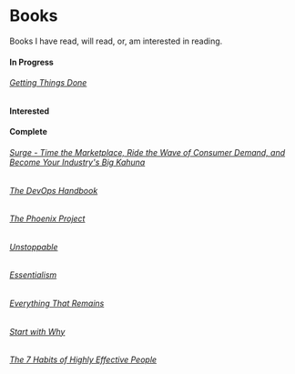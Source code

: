 # Books
Books I have read, will read, or, am interested in reading.

#### In Progress
###### [Getting Things Done](https://www.audible.co.uk/pd/Getting-Things-Done-Audiobook/B01B6WT3JY?ref=a_lib_c4_libItem_0_B01B6WT3JY&pf_rd_p=4c1af09b-88bf-4c97-bfd2-e765f91b1968&pf_rd_r=7K485P79NZB22CJX3P90&)

#### Interested 


#### Complete

###### [Surge - Time the Marketplace, Ride the Wave of Consumer Demand, and Become Your Industry's Big Kahuna](https://www.audible.co.uk/pd/Surge-Audiobook/B01EQQ49LY?ref=a_lib_c4_libItem_1_B01EQQ49LY&pf_rd_p=4c1af09b-88bf-4c97-bfd2-e765f91b1968&pf_rd_r=SWHX61APFSZCWVTN0FYA&)

###### [The DevOps Handbook](https://www.audible.co.uk/pd/The-DevOps-Handbook-Audiobook/B0767L1K75?ref=a_lib_c4_libItem_2_B0767L1K75&pf_rd_p=4c1af09b-88bf-4c97-bfd2-e765f91b1968&pf_rd_r=SWHX61APFSZCWVTN0FYA&)

###### [The Phoenix Project](https://www.audible.co.uk/pd/The-Phoenix-Project-Audiobook/B00VB034GK?ref=a_lib_c4_libItem_3_B00VB034GK&pf_rd_p=4c1af09b-88bf-4c97-bfd2-e765f91b1968&pf_rd_r=SWHX61APFSZCWVTN0FYA&)

###### [Unstoppable](https://www.audible.co.uk/pd/Unstoppable-Audiobook/B00YYCAKFA?ref=a_lib_c4_libItem_4_B00YYCAKFA&pf_rd_p=4c1af09b-88bf-4c97-bfd2-e765f91b1968&pf_rd_r=SWHX61APFSZCWVTN0FYA&)

###### [Essentialism](https://www.audible.co.uk/pd/Essentialism-Audiobook/B017TDZGTA?ref=a_lib_c4_libItem_5_B017TDZGTA&pf_rd_p=4c1af09b-88bf-4c97-bfd2-e765f91b1968&pf_rd_r=SWHX61APFSZCWVTN0FYA&)

###### [Everything That Remains](https://www.audible.co.uk/pd/Everything-That-Remains-Audiobook/B01N5SP1P1?ref=a_lib_c4_libItem_6_B01N5SP1P1&pf_rd_p=4c1af09b-88bf-4c97-bfd2-e765f91b1968&pf_rd_r=SWHX61APFSZCWVTN0FYA&)

###### [Start with Why](https://www.audible.co.uk/pd/Start-with-Why-Audiobook/B011776P0S?ref=a_lib_c4_libItem_7_B011776P0S&pf_rd_p=4c1af09b-88bf-4c97-bfd2-e765f91b1968&pf_rd_r=SWHX61APFSZCWVTN0FYA&)

###### [The 7 Habits of Highly Effective People](https://www.audible.co.uk/pd/The-7-Habits-of-Highly-Effective-People-Audiobook/B004FTLW1I?ref=a_lib_c4_libItem_8_B004FTLW1I&pf_rd_p=4c1af09b-88bf-4c97-bfd2-e765f91b1968&pf_rd_r=SWHX61APFSZCWVTN0FYA&)


